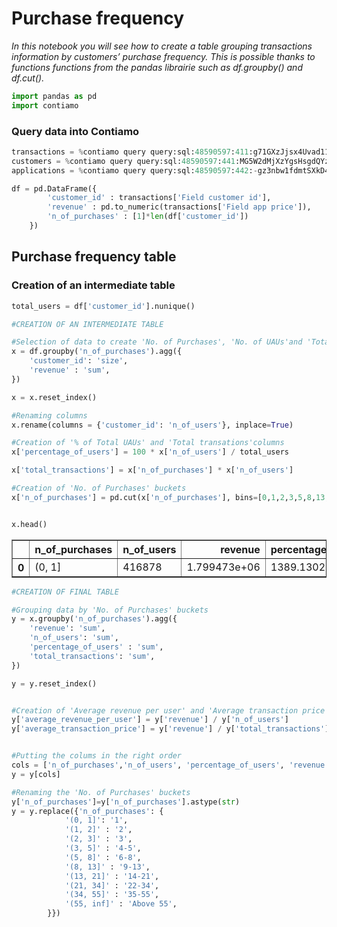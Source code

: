
# Purchase frequency

_In this notebook you will see how to create a table grouping transactions information by customers’ purchase frequency. This is possible thanks to functions functions from the pandas librairie such as df.groupby() and df.cut()._ 


```python
import pandas as pd
import contiamo
```

### Query data into Contiamo


```python
transactions = %contiamo query query:sql:48590597:411:g71GXzJjsx4Uvad11ouKjoYbQUNNPy-qRMKkBNZfyx4
customers = %contiamo query query:sql:48590597:441:MG5W2dMjXzYgsHsgdQYzmhv44dxEQX2Lodu5Uh2Hx_s
applications = %contiamo query query:sql:48590597:442:-gz3nbw1fdmtSXkD4zGNA-cVa7s6sQtRn8upCSn6uys            
```


```python
df = pd.DataFrame({
        'customer_id' : transactions['Field customer id'],
        'revenue' : pd.to_numeric(transactions['Field app price']),
        'n_of_purchases' : [1]*len(df['customer_id'])
    })
```

## Purchase frequency table

### Creation of an intermediate table



```python
total_users = df['customer_id'].nunique()

#CREATION OF AN INTERMEDIATE TABLE

#Selection of data to create 'No. of Purchases', 'No. of UAUs'and 'Total Revenue'columns 
x = df.groupby('n_of_purchases').agg({
    'customer_id': 'size',
    'revenue' : 'sum',
})

x = x.reset_index()

#Renaming columns
x.rename(columns = {'customer_id': 'n_of_users'}, inplace=True)

#Creation of '% of Total UAUs' and 'Total transations'columns
x['percentage_of_users'] = 100 * x['n_of_users'] / total_users

x['total_transactions'] = x['n_of_purchases'] * x['n_of_users']

#Creation of 'No. of Purchases' buckets 
x['n_of_purchases'] = pd.cut(x['n_of_purchases'], bins=[0,1,2,3,5,8,13,21,34,55,float('inf')]) 


x.head()
```




<div>
<table border="1" class="dataframe">
  <thead>
    <tr style="text-align: right;">
      <th></th>
      <th>n_of_purchases</th>
      <th>n_of_users</th>
      <th>revenue</th>
      <th>percentage_of_users</th>
      <th>total_transactions</th>
    </tr>
  </thead>
  <tbody>
    <tr>
      <th>0</th>
      <td>(0, 1]</td>
      <td>416878</td>
      <td>1.799473e+06</td>
      <td>1389.13029</td>
      <td>416878</td>
    </tr>
  </tbody>
</table>
</div>




```python
#CREATION OF FINAL TABLE

#Grouping data by 'No. of Purchases' buckets
y = x.groupby('n_of_purchases').agg({
    'revenue': 'sum',
    'n_of_users': 'sum',
    'percentage_of_users' : 'sum',
    'total_transactions': 'sum',
})

y = y.reset_index()


#Creation of 'Average revenue per user' and 'Average transaction price' colums
y['average_revenue_per_user'] = y['revenue'] / y['n_of_users']
y['average_transaction_price'] = y['revenue'] / y['total_transactions']


#Putting the colums in the right order
cols = ['n_of_purchases','n_of_users', 'percentage_of_users', 'revenue', 'average_revenue_per_user', 'total_transactions', 'average_transaction_price']
y = y[cols]

#Renaming the 'No. of Purchases' buckets
y['n_of_purchases']=y['n_of_purchases'].astype(str)
y = y.replace({'n_of_purchases': {
            '(0, 1]': '1',
            '(1, 2]' : '2',
            '(2, 3]' : '3', 
            '(3, 5]' : '4-5',
            '(5, 8]' : '6-8',
            '(8, 13]' : '9-13',
            '(13, 21]' : '14-21',
            '(21, 34]' : '22-34',
            '(34, 55]' : '35-55',
            '(55, inf]' : 'Above 55',
        }})
```
